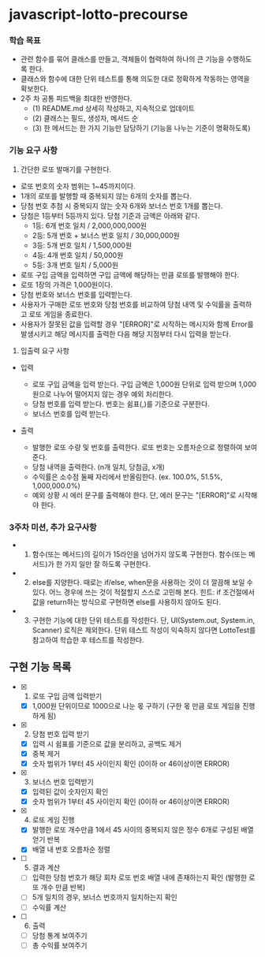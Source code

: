 # javascript-lotto-precourse

### 학습 목표

-   관련 함수를 묶어 클래스를 만들고, 객체들이 협력하여 하나의 큰 기능을 수행하도록 한다.
-   클래스와 함수에 대한 단위 테스트를 통해 의도한 대로 정확하게 작동하는 영역을 확보한다.
-   2주 차 공통 피드백을 최대한 반영한다.
    -   (1) README.md 상세히 작성하고, 지속적으로 업데이트
    -   (2) 클래스는 필드, 생성자, 메서드 순
    -   (3) 한 메서드는 한 가지 기능만 담당하기 (기능을 나누는 기준이 명확하도록)

### 기능 요구 사항

1. 간단한 로또 발매기를 구현한다.

-   로또 번호의 숫자 범위는 1~45까지이다.
-   1개의 로또를 발행할 때 중복되지 않는 6개의 숫자를 뽑는다.
-   당첨 번호 추첨 시 중복되지 않는 숫자 6개와 보너스 번호 1개를 뽑는다.
-   당첨은 1등부터 5등까지 있다. 당첨 기준과 금액은 아래와 같다.
    -   1등: 6개 번호 일치 / 2,000,000,000원
    -   2등: 5개 번호 + 보너스 번호 일치 / 30,000,000원
    -   3등: 5개 번호 일치 / 1,500,000원
    -   4등: 4개 번호 일치 / 50,000원
    -   5등: 3개 번호 일치 / 5,000원
-   로또 구입 금액을 입력하면 구입 금액에 해당하는 만큼 로또를 발행해야 한다.
-   로또 1장의 가격은 1,000원이다.
-   당첨 번호와 보너스 번호를 입력받는다.
-   사용자가 구매한 로또 번호와 당첨 번호를 비교하여 당첨 내역 및 수익률을 출력하고 로또 게임을 종료한다.
-   사용자가 잘못된 값을 입력할 경우 "[ERROR]"로 시작하는 메시지와 함께 Error를 발생시키고 해당 메시지를 출력한 다음 해당 지점부터 다시 입력을 받는다.

1. 입출력 요구 사항

-   입력

    -   로또 구입 금액을 입력 받는다. 구입 금액은 1,000원 단위로 입력 받으며 1,000원으로 나누어 떨어지지 않는 경우 예외 처리한다.
    -   당첨 번호를 입력 받는다. 번호는 쉼표(,)를 기준으로 구분한다.
    -   보너스 번호를 입력 받는다.

-   출력
    -   발행한 로또 수량 및 번호를 출력한다. 로또 번호는 오름차순으로 정렬하여 보여준다.
    -   당첨 내역을 출력한다. (n개 일치, 당첨금, x개)
    -   수익률은 소수점 둘째 자리에서 반올림한다. (ex. 100.0%, 51.5%, 1,000,000.0%)
    -   예외 상황 시 에러 문구를 출력해야 한다. 단, 에러 문구는 "[ERROR]"로 시작해야 한다.

### 3주차 미션, 추가 요구사항

-   1. 함수(또는 메서드)의 길이가 15라인을 넘어가지 않도록 구현한다. 함수(또는 메서드)가 한 가지 일만 잘 하도록 구현한다.
-   2. else를 지양한다. 때로는 if/else, when문을 사용하는 것이 더 깔끔해 보일 수 있다. 어느 경우에 쓰는 것이 적절할지 스스로 고민해 본다. 힌트: if 조건절에서 값을 return하는 방식으로 구현하면 else를 사용하지 않아도 된다.
-   3. 구현한 기능에 대한 단위 테스트를 작성한다. 단, UI(System.out, System.in, Scanner) 로직은 제외한다. 단위 테스트 작성이 익숙하지 않다면 LottoTest를 참고하여 학습한 후 테스트를 작성한다.

## 구현 기능 목록

-   [x] 1. 로또 구입 금액 입력받기

    -   [x] 1,000원 단위이므로 1000으로 나눈 몫 구하기 (구한 몫 만큼 로또 게임을 진행하게 됨)

-   [x] 2. 당첨 번호 입력 받기

    -   [x] 입력 시 쉼표를 기준으로 값을 분리하고, 공백도 제거
    -   [x] 중복 제거
    -   [x] 숫자 범위가 1부터 45 사이인지 확인 (0이하 or 46이상이면 ERROR)

-   [x] 3. 보너스 번호 입력받기

    -   [x] 입력된 값이 숫자인지 확인
    -   [x] 숫자 범위가 1부터 45 사이인지 확인 (0이하 or 46이상이면 ERROR)

-   [x] 4. 로또 게임 진행

    -   [x] 발행한 로또 개수만큼 1에서 45 사이의 중복되지 않은 정수 6개로 구성된 배열 얻기 반복
    -   [x] 배열 내 번호 오름차순 정렬

-   [ ] 5. 결과 계산

    -   [ ] 입력한 당첨 번호가 해당 회차 로또 번호 배열 내에 존재하는지 확인 (발행한 로또 개수 만큼 반복)
    -   [ ] 5개 일치의 경우, 보너스 번호까지 일치하는지 확인
    -   [ ] 수익률 계산

-   [ ] 6. 출력
    -   [ ] 당첨 통계 보여주기
    -   [ ] 총 수익률 보여주기
